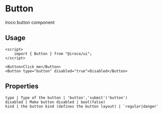 # Button

Iroco button component

## Usage

```example
<script>
    import { Button } from "@iroco/ui";
</script>

<Button>Click me</Button>
<Button type="button" disabled="true">Disabled</Button>
```

## Properties
```properties
type | Type of the button | 'button','submit'('button')
disabled | Make button disabled | bool(false)
kind | the button kind (defines the button layout) | `regular|danger`
```